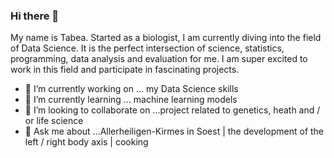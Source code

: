 ### Hi there 👋

My name is Tabea. Started as a biologist, I am currently diving into the field of Data Science. It is the perfect intersection of science, statistics, programming, data analysis and evaluation for me. I am super excited to work in this field and participate in fascinating projects. 

- 🔭 I’m currently working on ... my Data Science skills
- 🌱 I’m currently learning ... machine learning models
- 👯 I’m looking to collaborate on ...project related to genetics, heath and / or life science
- 💬 Ask me about ...Allerheiligen-Kirmes in Soest | the development of the left / right body axis | cooking
